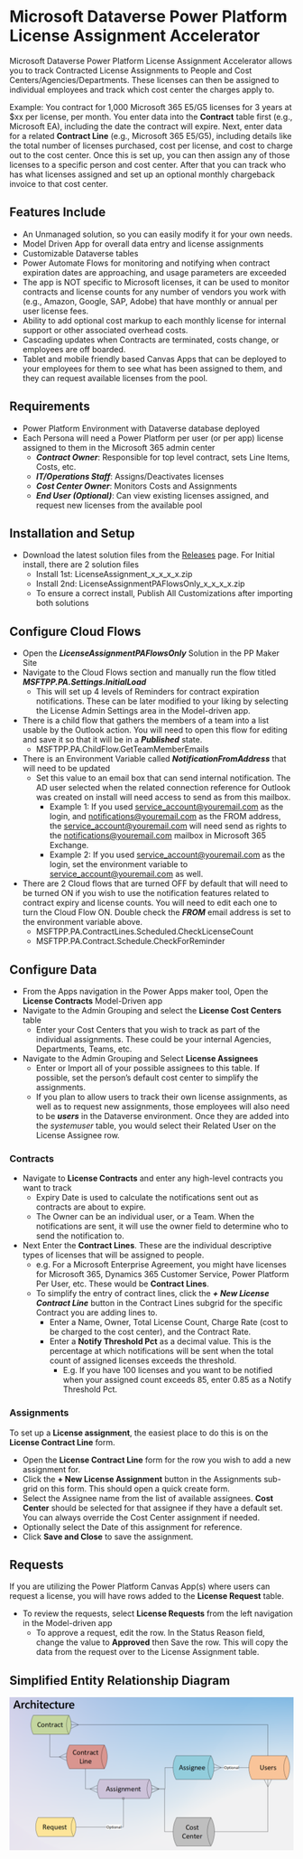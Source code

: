 # Microsoft Dataverse Power Platform License Assignment Accelerator

Microsoft Dataverse Power Platform License Assignment Accelerator allows you to track Contracted License Assignments to People and Cost Centers/Agencies/Departments. These licenses can then be assigned to individual employees and track which cost center the charges apply to.

Example: You contract for 1,000 Microsoft 365 E5/G5 licenses for 3 years at $xx per license, per month. You enter data into the **Contract** table first (e.g., Microsoft EA), including the date the contract will expire. Next, enter data for a related **Contract Line** (e.g., Microsoft 365 E5/G5), including details like the total number of licenses purchased, cost per license, and cost to charge out to the cost center. Once this is set up, you can then assign any of those licenses to a specific person and cost center. After that you can track who has what licenses assigned and set up an optional monthly chargeback invoice to that cost center.

## Features Include

* An Unmanaged solution, so you can easily modify it for your own needs.
* Model Driven App for overall data entry and license assignments
* Customizable Dataverse tables
* Power Automate Flows for monitoring and notifying when contract expiration dates are approaching, and usage parameters are exceeded
* The app is NOT specific to Microsoft licenses, it can be used to monitor contracts and license counts for any number of vendors you work with (e.g., Amazon, Google, SAP, Adobe) that have monthly or annual per user license fees.
* Ability to add optional cost markup to each monthly license for internal support or other associated overhead costs.
* Cascading updates when Contracts are terminated, costs change, or employees are off boarded.
* Tablet and mobile friendly based Canvas Apps that can be deployed to your employees for them to see what has been assigned to them, and they can request available licenses from the pool.

## Requirements

* Power Platform Environment with Dataverse database deployed
* Each Persona will need a Power Platform per user (or per app) license assigned to them in the Microsoft 365 admin center
  * ***Contract Owner***: Responsible for top level contract, sets Line Items, Costs, etc.
  * ***IT/Operations Staff***: Assigns/Deactivates licenses
  * ***Cost Center Owner***: Monitors Costs and Assignments
  * ***End User (Optional)***: Can view existing licenses assigned, and request new licenses from the available pool

## Installation and Setup

* Download the latest solution files from the [Releases](https://github.com/InformedPowerPlatform/license-assignment-accelerator/releases) page. For Initial install, there are 2 solution files
  * Install 1st: LicenseAssignment_x_x_x_x.zip
  * Install 2nd: LicenseAssignmentPAFlowsOnly_x_x_x_x.zip
  * To ensure a correct install, Publish All Customizations after importing both solutions

## Configure Cloud Flows

* Open the ***LicenseAssignmentPAFlowsOnly*** Solution in the PP Maker Site
* Navigate to the Cloud Flows section and manually run the flow titled ***MSFTPP.PA.Settings.InitialLoad***
  * This will set up 4 levels of Reminders for contract expiration notifications. These can be later modified to your liking by selecting the License Admin Settings area in the Model-driven app.
* There is a child flow that gathers the members of a team into a list usable by the Outlook action. You will need to open this flow for editing and save it so that it will be in a ***Published*** state.
  * MSFTPP.PA.ChildFlow.GetTeamMemberEmails
* There is an Environment Variable called ***NotificationFromAddress*** that will need to be updated
  * Set this value to an email box that can send internal notification. The AD user selected when the related connection reference for Outlook was created on install will need access to send as from this mailbox.
    * Example 1: If you used service_account@youremail.com as the login, and notifications@youremail.com as the FROM address, the service_account@youremail.com will need send as rights to the notifications@youremail.com mailbox in Microsoft 365 Exchange.
    * Example 2: If you used service_account@youremail.com as the login, set the environment variable to service_account@youremail.com as well.
* There are 2 Cloud flows that are turned OFF by default that will need to be turned ON if you wish to use the notification features related to contract expiry and license counts. You will need to edit each one to turn the Cloud Flow ON. Double check the ***FROM*** email address is set to the environment variable above.
  * MSFTPP.PA.ContractLines.Scheduled.CheckLicenseCount
  * MSFTPP.PA.Contract.Schedule.CheckForReminder

## Configure Data

* From the Apps navigation in the Power Apps maker tool, Open the **License Contracts** Model-Driven app
* Navigate to the Admin Grouping and select the **License Cost Centers** table
  * Enter your Cost Centers that you wish to track as part of the individual assignments. These could be your internal Agencies, Departments, Teams, etc.
* Navigate to the Admin Grouping and Select **License Assignees**
  * Enter or Import all of your possible assignees to this table. If possible, set the person’s default cost center to simplify the assignments.
  * If you plan to allow users to track their own license assignments, as well as to request new assignments, those employees will also need to be ***users*** in the Dataverse environment. Once they are added into the *systemuser* table, you would select their Related User on the License Assignee row.

### Contracts

* Navigate to **License Contracts** and enter any high-level contracts you want to track
  * Expiry Date is used to calculate the notifications sent out as contracts are about to expire.
  * The Owner can be an individual user, or a Team. When the notifications are sent, it will use the owner field to determine who to send the notification to.
* Next Enter the **Contract Lines**. These are the individual descriptive types of licenses that will be assigned to people.
  * e.g. For a Microsoft Enterprise Agreement, you might have licenses for Microsoft 365, Dynamics 365 Customer Service, Power Platform Per User, etc. These would be **Contract Lines**.
  * To simplify the entry of contract lines, click the ***+ New License Contract Line*** button in the Contract Lines subgrid for the specific Contract you are adding lines to.
    * Enter a Name, Owner, Total License Count, Charge Rate (cost to be charged to the cost center), and the Contract Rate.
    * Enter a **Notify Threshold Pct** as a decimal value. This is the percentage at which notifications will be sent when the total count of assigned licenses exceeds the threshold.
      * E.g. If you have 100 licenses and you want to be notified when your assigned count exceeds 85, enter 0.85 as a Notify Threshold Pct.

### Assignments

To set up a **License assignment**, the easiest place to do this is on the **License Contract Line** form.

* Open the **License Contract Line** form for the row you wish to add a new assignment for.
* Click the **+ New License Assignment** button in the Assignments sub-grid on this form. This should open a quick create form.
* Select the Assignee name from the list of available assignees. **Cost Center** should be selected for that assignee if they have a default set. You can always override the Cost Center assignment if needed.
* Optionally select the Date of this assignment for reference.
* Click **Save and Close** to save the assignment.

## Requests

If you are utilizing the Power Platform Canvas App(s) where users can request a license, you will have rows added to the **License Request** table.

* To review the requests, select **License Requests** from the left navigation in the Model-driven app
  * To approve a request, edit the row. In the Status Reason field, change the value to **Approved** then Save the row. This will copy the data from the request over to the License Assignment table.

## Simplified Entity Relationship Diagram

![ERD](ERDArchitecture.png?raw=true "ERD")
